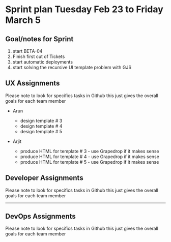 # Sprint plan Tuesday Feb 23 to Friday March 5

## Goal/notes for Sprint

1. start BETA-04
2. Finish first cut of Tickets
3. start automatic deployments
4. start solving the recursive UI template problem with GJS

## UX Assignments

Please note to look for specifics tasks in Github this just gives the overall goals for each team member

- Arun
  - design template # 3
  - design template # 4
  - design template # 5

- Arjit
  - produce HTML for template # 3 - use Grapedrop if it makes sense
  - produce HTML for template # 4 - use Grapedrop if it makes sense
  - produce HTML for template # 5 - use Grapedrop if it makes sense

## Developer Assignments

Please note to look for specifics tasks in Github this just gives the overall goals for each team member

---

## DevOps Assignments

Please note to look for specifics tasks in Github this just gives the overall goals for each team member
